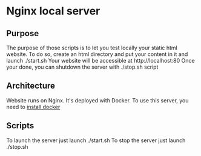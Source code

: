 # Nginx local server

## Purpose
The purpose of those scripts is to let you test locally your static html website.
To do so, create an html directory and put your content in it and launch ./start.sh
Your website will be accessible at http://localhost:80
Once your done, you can shutdown the server with ./stop.sh script

## Architecture
Website runs on Nginx.
It's deployed with Docker.
To use this server, you need to [install docker](https://docs.docker.com/install/)

## Scripts
To launch the server just launch ./start.sh
To stop the server just launch ./stop.sh
